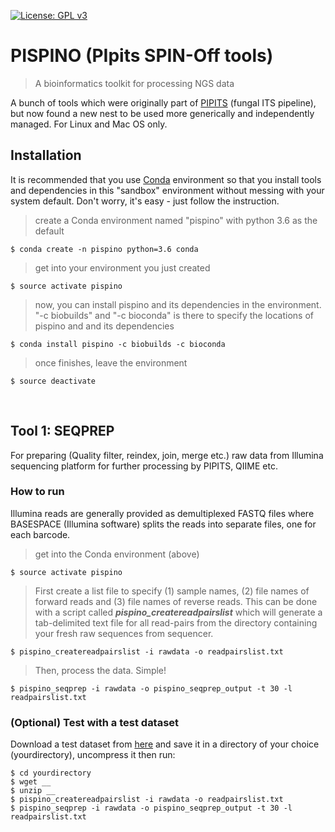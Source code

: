[![License: GPL v3](https://img.shields.io/badge/License-GPL%20v3-blue.svg)](https://www.gnu.org/licenses/gpl-3.0)
# PISPINO (PIpits SPIN-Off tools)
> A bioinformatics toolkit for processing NGS data


A bunch of tools which were originally part of [PIPITS](https://github.com/hsgweon/pipits) (fungal ITS pipeline), but now found a new nest to be used more generically and independently managed. For Linux and Mac OS only.


## Installation

It is recommended that you use [Conda](https://conda.io/) environment so that you install tools and dependencies in this "sandbox" environment without messing with your system default. Don't worry, it's easy - just follow the instruction.

> create a Conda environment named "pispino" with python 3.6 as the default

```shell
$ conda create -n pispino python=3.6 conda
```

> get into your environment you just created

```shell
$ source activate pispino
```

> now, you can install pispino and its dependencies in the environment. "-c biobuilds" and "-c bioconda" is there to specify the locations of pispino and and its dependencies

```shell
$ conda install pispino -c biobuilds -c bioconda
```

> once finishes, leave the environment

```shell
$ source deactivate
```


<br>


## Tool 1: SEQPREP
For preparing (Quality filter, reindex, join, merge etc.) raw data from Illumina sequencing platform for further processing by PIPITS, QIIME etc.


### How to run

Illumina reads are generally provided as demultiplexed FASTQ files where BASESPACE (Illumina software) splits the reads into separate files, one for each barcode.


> get into the Conda environment (above)

```shell
$ source activate pispino
```

> First create a list file to specify (1) sample names, (2) file names of forward reads and (3) file names of reverse reads. This can be done with a script called ***pispino_createreadpairslist*** which will generate a tab-delimited text file for all read-pairs from the directory containing your fresh raw sequences from sequencer.

```shell
$ pispino_createreadpairslist -i rawdata -o readpairslist.txt
```


> Then, process the data. Simple!

```shell
$ pispino_seqprep -i rawdata -o pispino_seqprep_output -t 30 -l readpairslist.txt
```


### (Optional) Test with a test dataset

Download a test dataset from [here]() and save it in a directory of your choice (yourdirectory), uncompress it then run:

```shell
$ cd yourdirectory
$ wget __
$ unzip __
$ pispino_createreadpairslist -i rawdata -o readpairslist.txt
$ pispino_seqprep -i rawdata -o pispino_seqprep_output -t 30 -l readpairslist.txt
```

